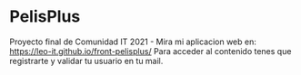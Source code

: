 # PelisPlus
Proyecto final de Comunidad IT 2021 -
Mira mi aplicacion web en: https://leo-it.github.io/front-pelisplus/ Para acceder al contenido tenes que registrarte y validar tu usuario en tu mail.
